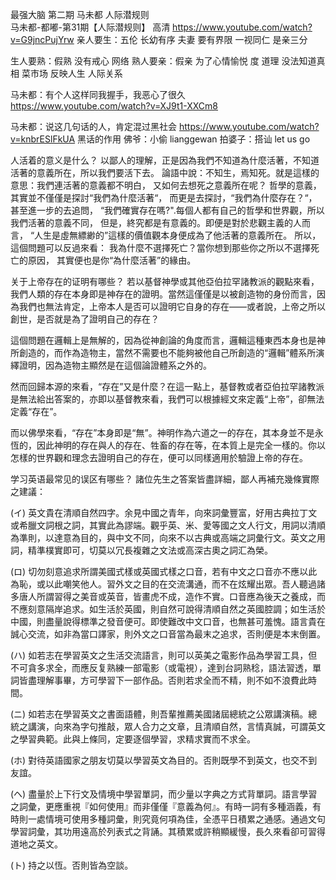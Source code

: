 

最强大脑 第二期 
马未都 人际潜规则  
马未都-都嘟-第31期【人际潜规则】 高清
https://www.youtube.com/watch?v=G9jncPujYrw
亲人要生：五伦  长幼有序  夫妻 要有界限
		  一视同仁 是亲三分

生人要熟：假熟 没有戒心 网络
熟人要亲：假亲  为了心情愉悦 度
道理   没法知道真相
菜市场 反映人生 人际关系

马未都：有个人这样同我握手，我恶心了很久
https://www.youtube.com/watch?v=XJ9t1-XXCm8

马未都：说这几句话的人，肯定混过黑社会
https://www.youtube.com/watch?v=knbrESlFkUA
黑话的作用
佛爷：小偷 lianggewan
拍婆子：搭讪
let us go

人活着的意义是什么？
以鄙人的理解，正是因為我們不知道為什麼活著，不知道活著的意義所在，所以我們要活下去。
論語中說：不知生，焉知死。就是這樣的意思：我們連活著的意義都不明白，
又如何去想死之意義所在呢？
哲學的意義，其實並不僅僅是探討“我們為什麼活著“，
而更是去探討，“我們為什麼存在？“，甚至進一步的去追問，
“我們確實存在嗎?".每個人都有自己的哲學和世界觀，所以我們活著的意義不同，
但是，終究都是有意義的。即便是對於悲觀主義的人而言，
“人生是虛無縹緲的”這樣的價值觀本身便成為了他活著的意義所在。
所以，這個問題可以反過來看：
我為什麼不選擇死亡？當你想到那些你之所以不選擇死亡的原因，
其實便也是你“為什麼活著”的緣由。

关于上帝存在的证明有哪些？
若以基督神學或其他亞伯拉罕諸教派的觀點來看，我們人類的存在本身即是神存在的證明。當然這僅僅是以被創造物的身份而言，因為我們也無法肯定，上帝本人是否可以證明它自身的存在——或者說，上帝之所以創世，是否就是為了證明自己的存在？ 

這個問題在邏輯上是無解的，因為從神創論的角度而言，邏輯這種東西本身也是神所創造的，而作為造物主，當然不需要也不能夠被他自己所創造的“邏輯”體系所演繹證明，因為造物主顯然是在這個論證體系之外的。 

然而回歸本源的來看，“存在”又是什麼？在這一點上，基督教或者亞伯拉罕諸教派是無法給出答案的，亦即以基督教來看，我們可以根據經文來定義“上帝”，卻無法定義“存在”。

而以佛學來看，“存在”本身即是“無”。神明作為六道之一的存在，其本身並不是永恆的，因此神明的存在與人的存在、牲畜的存在等，在本質上是完全一樣的。你以怎樣的世界觀和理念去證明自己的存在，便可以同樣適用於驗證上帝的存在。 


学习英语最常见的误区有哪些？
諸位先生之答案皆盡詳細，鄙人再補充幾條實際之建議：

(イ) 英文貴在清順自然四字。余見中國之青年，向來詞彙豐富，好用古典拉丁文或希臘文詞根之詞，其實此為謬端。觀乎英、米、愛等國之文人行文，用詞以清順為準則，以達意為目的，與中文不同，向來不以古典或高端之詞彙行文。英文之用詞，精準樸實即可，切莫以冗長複雜之文法或高深古奧之詞汇為榮。

(ロ) 切勿刻意追求所謂美國式樣或英國式樣之口音，若有中文之口音亦不應以此為恥，或以此嘲笑他人。習外文之目的在交流溝通，而不在炫耀出眾。吾人聽過諸多唐人所謂習得之美音或英音，皆畫虎不成，造作不實。口音應為後天之養成，而不應刻意隔岸追求。如生活於英國，則自然可說得清順自然之英國腔調；如生活於中國，則盡量說得標準之發音便可。即使難改中文口音，也無甚可羞愧。語言貴在誠心交流，如非為當口譯家，則外文之口音當為最末之追求，否則便是本末倒置。

(ハ) 如若志在學習英文之生活交流語言，則可以英美之電影作品為學習工具，但不可貪多求全，而應反复熟練一部電影（或電視），達到台詞熟稔，語法習透，單詞皆盡理解事畢，方可學習下一部作品。否則若求全而不精，則不如不浪費此時間。

(ニ) 如若志在學習英文之書面語體，則吾輩推薦美國諸屆總統之公眾講演稿。總統之講演，向來為字句推敲，眾人合力之文章，且清順自然，言情真誠，可謂英文之學習典範。此與上條同，定要逐個學習，求精求實而不求全。

(ホ) 對待英語國家之朋友切莫以學習英文為目的。否則既學不到英文，也交不到友誼。

(ヘ) 盡量於上下行文及情境中學習單詞，而少量以字典之方式背單詞。語言學習之詞彙，更應重視『如何使用』而非僅僅『意義為何』。有時一詞有多種涵義，有時則一處情境可使用多種詞彙，則究竟何項為佳，全憑平日積累之通感。通過文句學習詞彙，其功用遠高於列表式之背誦。其積累或許稍顯緩慢，長久來看卻可習得道地之英文。

(ト) 持之以恆。否則皆為空談。

